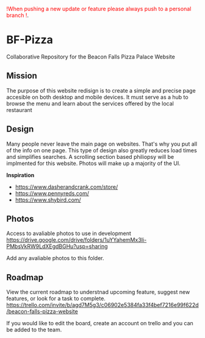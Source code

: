 <span style="color:red">!When pushing a new update or feature please always push to a personal branch !</span>.
# BF-Pizza
Collaborative Repository for the Beacon Falls Pizza Palace Website

## Mission
The purpose of this website redisign is to create a simple and precise page accesible on both desktop and mobile devices. It must serve as a hub to browse the menu and learn about the services offered by the local restaurant

## Design
Many people never leave the main page on websites. That's why you put all of the info on one page. This type of design also greatly reduces load times and simplifies searches. A scrolling section based philiopsy will be implmented for this website. Photos will make up a majority of the UI.

  **Inspiration**
  - https://www.dasherandcrank.com/store/
  - https://www.pennyreds.com/
  - https://www.shybird.com/

## Photos
Access to avaliable photos to use in development
https://drive.google.com/drive/folders/1uYYahemMx3Ii-PMbsVkRW9LdXEgdBGHu?usp=sharing

Add any avaliable photos to this folder.

## Roadmap
View the current roadmap to understnad upcoming feature, suggest new features, or look for a task to complete. 
https://trello.com/invite/b/agd7M5g3/c06902e5384fa33f4bef7216e99f622d/beacon-falls-pizza-website

If you would like to edit the board, create an account on trello and you can be added to the team.
